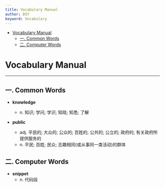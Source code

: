 ```yaml
---
title: Vocabulary Manual
author: DSY
keyword: Vocabulary
---
```


<!-- @import "[TOC]" {cmd="toc" depthFrom=1 depthTo=6 orderedList=false} -->

<!-- code_chunk_output -->

- [Vocabulary Manual](#vocabulary-manual)
  - [一. Common Words](#一-common-words)
  - [二. Computer Words](#二-computer-words)

<!-- /code_chunk_output -->

# Vocabulary Manual

---

## 一. Common Words

- **knowledge**
  - n. 知识; 学问; 学识; 知晓; 知悉; 了解

- **public**
  - adj. 平民的; 大众的; 公众的; 百姓的; 公共的; 公立的; 政府的; 有关政府所提供服务的
  - n. 平民; 百姓; 民众; 志趣相同(或从事同一类活动)的群体

## 二. Computer Words

- **snippet**
  - n. 代码段
